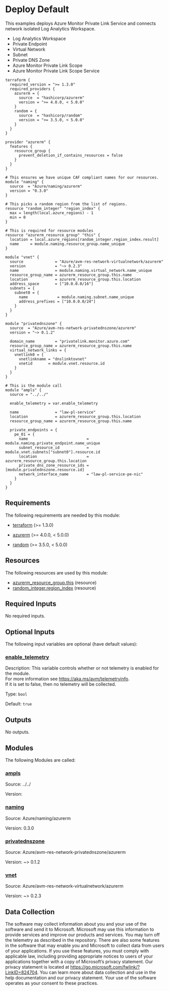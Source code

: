 <!-- BEGIN_TF_DOCS -->
# Deploy Default

This examples deploys Azure Monitor Private Link Service and connects network isolated Log Analytics Workspace.

- Log Analytics Workspace
- Private Endpoint
- Virtual Network
- Subnet
- Private DNS Zone
- Azure Monitor Private Link Scope
- Azure Monitor Private Link Scope Service

```hcl
terraform {
  required_version = ">= 1.3.0"
  required_providers {
    azurerm = {
      source  = "hashicorp/azurerm"
      version = ">= 4.0.0, < 5.0.0"
    }
    random = {
      source  = "hashicorp/random"
      version = ">= 3.5.0, < 5.0.0"
    }
  }
}

provider "azurerm" {
  features {
    resource_group {
      prevent_deletion_if_contains_resources = false
    }
  }
}

# This ensures we have unique CAF compliant names for our resources.
module "naming" {
  source  = "Azure/naming/azurerm"
  version = "0.3.0"
}

# This picks a random region from the list of regions.
resource "random_integer" "region_index" {
  max = length(local.azure_regions) - 1
  min = 0
}

# This is required for resource modules
resource "azurerm_resource_group" "this" {
  location = local.azure_regions[random_integer.region_index.result]
  name     = module.naming.resource_group.name_unique
}

module "vnet" {
  source              = "Azure/avm-res-network-virtualnetwork/azurerm"
  version             = "~> 0.2.3"
  name                = module.naming.virtual_network.name_unique
  resource_group_name = azurerm_resource_group.this.name
  location            = azurerm_resource_group.this.location
  address_space       = ["10.0.0.0/16"]
  subnets = {
    subnet0 = {
      name             = module.naming.subnet.name_unique
      address_prefixes = ["10.0.0.0/24"]
    }
  }
}

module "privatednszone" {
  source  = "Azure/avm-res-network-privatednszone/azurerm"
  version = "~> 0.1.2"

  domain_name         = "privatelink.monitor.azure.com"
  resource_group_name = azurerm_resource_group.this.name
  virtual_network_links = {
    vnetlink0 = {
      vnetlinkname = "dnslinktovnet"
      vnetid       = module.vnet.resource.id
    }
  }
}

# This is the module call
module "ampls" {
  source = "../../"

  enable_telemetry = var.enable_telemetry

  name                = "law-pl-service"
  location            = azurerm_resource_group.this.location
  resource_group_name = azurerm_resource_group.this.name

  private_endpoints = {
    pe_01 = {
      name                          = module.naming.private_endpoint.name_unique
      subnet_resource_id            = module.vnet.subnets["subnet0"].resource.id
      location                      = azurerm_resource_group.this.location
      private_dns_zone_resource_ids = [module.privatednszone.resource.id]
      network_interface_name        = "law-pl-service-pe-nic"
    }
  }
}
```

<!-- markdownlint-disable MD033 -->
## Requirements

The following requirements are needed by this module:

- <a name="requirement_terraform"></a> [terraform](#requirement\_terraform) (>= 1.3.0)

- <a name="requirement_azurerm"></a> [azurerm](#requirement\_azurerm) (>= 4.0.0, < 5.0.0)

- <a name="requirement_random"></a> [random](#requirement\_random) (>= 3.5.0, < 5.0.0)

## Resources

The following resources are used by this module:

- [azurerm_resource_group.this](https://registry.terraform.io/providers/hashicorp/azurerm/latest/docs/resources/resource_group) (resource)
- [random_integer.region_index](https://registry.terraform.io/providers/hashicorp/random/latest/docs/resources/integer) (resource)

<!-- markdownlint-disable MD013 -->
## Required Inputs

No required inputs.

## Optional Inputs

The following input variables are optional (have default values):

### <a name="input_enable_telemetry"></a> [enable\_telemetry](#input\_enable\_telemetry)

Description: This variable controls whether or not telemetry is enabled for the module.  
For more information see https://aka.ms/avm/telemetryinfo.  
If it is set to false, then no telemetry will be collected.

Type: `bool`

Default: `true`

## Outputs

No outputs.

## Modules

The following Modules are called:

### <a name="module_ampls"></a> [ampls](#module\_ampls)

Source: ../../

Version:

### <a name="module_naming"></a> [naming](#module\_naming)

Source: Azure/naming/azurerm

Version: 0.3.0

### <a name="module_privatednszone"></a> [privatednszone](#module\_privatednszone)

Source: Azure/avm-res-network-privatednszone/azurerm

Version: ~> 0.1.2

### <a name="module_vnet"></a> [vnet](#module\_vnet)

Source: Azure/avm-res-network-virtualnetwork/azurerm

Version: ~> 0.2.3

<!-- markdownlint-disable-next-line MD041 -->
## Data Collection

The software may collect information about you and your use of the software and send it to Microsoft. Microsoft may use this information to provide services and improve our products and services. You may turn off the telemetry as described in the repository. There are also some features in the software that may enable you and Microsoft to collect data from users of your applications. If you use these features, you must comply with applicable law, including providing appropriate notices to users of your applications together with a copy of Microsoft’s privacy statement. Our privacy statement is located at <https://go.microsoft.com/fwlink/?LinkID=824704>. You can learn more about data collection and use in the help documentation and our privacy statement. Your use of the software operates as your consent to these practices.
<!-- END_TF_DOCS -->